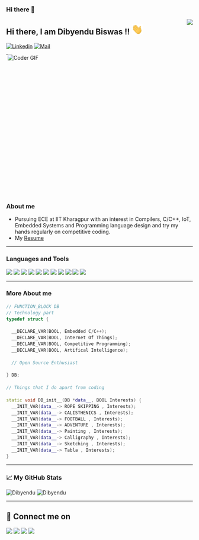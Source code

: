 ### Hi there 👋
<code><img align = 'right' height="60" src="https://upload.wikimedia.org/wikipedia/en/thumb/1/1c/IIT_Kharagpur_Logo.svg/1200px-IIT_Kharagpur_Logo.svg.png"></code>
<h2> Hi there, I am Dibyendu Biswas !! <img src="https://raw.githubusercontent.com/ABSphreak/ABSphreak/master/gifs/Hi.gif" width="30px"></h2>

[![Linkedin](https://img.shields.io/badge/-Dibyendu-blue?style=flat-square&logo=linkedin&logoColor=white&link=https:https://www.linkedin.com/in/dibyendu-biswas-827155193/)](https://www.linkedin.com/in/dibyendu-biswas-827155193/)
[![Mail](https://img.shields.io/badge/-dbdibyendu5@gmail.com-gray?style=flat-square&logo=gmail&logoColor=red&link=)](mailto:dbdibyendu5@gmail.com)

<img align='right'  src="https://media.giphy.com/media/SWoSkN6DxTszqIKEqv/giphy.gif" alt="Coder GIF" width="500" height="400">

<hr>

### About me 
- Pursuing ECE at IIT Kharagpur with an interest in Compilers, C/C++, IoT, Embedded Systems and Programming language design and try my hands regularly on competitive coding.               
- My [Resume](https://github.com/DbDibyendu/DbDibyendu/blob/main/Dibyendu_Resume.pdf)
<hr>

### Languages and Tools
<code><img height="40" src="https://www.vectorlogo.zone/logos/python/python-ar21.svg"></code>
<code><img height="40" src="https://www.vectorlogo.zone/logos/github/github-ar21.svg"></code>
<code><img height="40" src="https://www.vectorlogo.zone/logos/git-scm/git-scm-ar21.svg"></code>
<code><img height="40" src="https://upload.wikimedia.org/wikipedia/commons/1/18/ISO_C%2B%2B_Logo.svg"></code>
<code><img height="40" src="https://upload.wikimedia.org/wikipedia/commons/archive/3/35/20190417225046%21The_C_Programming_Language_logo.svg"></code>
<code><img height="40" src=https://toppng.com/uploads/preview/arduino-logo-11563227354ny21akychx.png></code>
<code><img height="40" src="https://www.raspberrypi.org/wp-content/uploads/2011/10/Raspi-PGB001.png"></code>
<code><img height="40" src=" https://upload.wikimedia.org/wikipedia/commons/thumb/3/35/Tux.svg/1200px-Tux.svg.png"></code>
<code><img height="40" src="https://www.droptica.com/sites/droptica.com/files/2018-08/docker_codeception-07.jpg"></code>
<code><img height="40" src="https://gnss-sdr.org/assets/images/Cmake-logo.png"></code>
<code><img height="40" src="https://www.pngitem.com/pimgs/m/20-200760_opencv-logo-png-transparent-png.png"></code>

<hr>

### More About me
```cpp
// FUNCTION_BLOCK DB
// Technology part
typedef struct {

  __DECLARE_VAR(BOOL, Embedded C/C++);
  __DECLARE_VAR(BOOL, Internet Of Things);
  __DECLARE_VAR(BOOL, Competitive Programming);
  __DECLARE_VAR(BOOL, Artifical Intelligence);

  // Open Source Enthusiast

} DB;

// Things that I do apart from coding

static void DB_init__(DB *data__, BOOL Interests) {
  __INIT_VAR(data__-> ROPE SKIPPING , Interests);
  __INIT_VAR(data__-> CALISTHENICS , Interests);
  __INIT_VAR(data__-> FOOTBALL , Interests);
  __INIT_VAR(data__-> ADVENTURE , Interests);
  __INIT_VAR(data__-> Painting , Interests);
  __INIT_VAR(data__-> Calligraphy , Interests);
  __INIT_VAR(data__-> Sketching , Interests);
  __INIT_VAR(data__-> Tabla , Interests);
}
```

<hr>

### 📈 My GitHub Stats

<img src="https://github-readme-stats.vercel.app/api?username=DbDibyendu&show_icons=true&theme=gotham"  alt="Dibyendu" />
<img src=https://github-readme-stats.vercel.app/api/top-langs/?username=DbDibyendu&show_icons=true&theme=gotham" alt="Dibyendu" />

<hr>

## :two_men_holding_hands: Connect me on 
<a href="https://www.linkedin.com/in/dibyendu-biswas-827155193/"><img src="https://img.shields.io/badge/linkedin-%230077B5.svg?&style=for-the-badge&logo=linkedin&logoColor=white"></a>
<a href="https://www.facebook.com/dibyendu.biswas.121/"><img src="https://img.shields.io/badge/facebook-%231877F2.svg?&style=for-the-badge&logo=facebook&logoColor=white"></a>
<a href="https://www.instagram.com/___dibi___/"><img src="https://img.shields.io/badge/instagram-%23E4405F.svg?&style=for-the-badge&logo=instagram&logoColor=white"></a>
<a href="https://github.com/DbDibyendu"><img src="https://img.shields.io/badge/github-%23100000.svg?&style=for-the-badge&logo=github&logoColor=white"></a>
